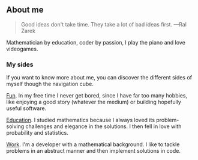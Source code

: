 ## About me

> Good ideas don't take time.
> They take a lot of bad ideas first.
> —Ral Zarek

Mathematician by education, coder by passion, I play the piano and love
videogames.

### My sides

If you want to know more about me, you can discover the different sides of
myself though the navigation cube.

[Fun](/fun). In my free time I never get bored, since I have far too many hobbies, like
enjoying a good story (whatever the medium) or building hopefully useful
software.

[Education](/education). I studied mathematics because I always loved its problem-solving challenges and
elegance in the solutions. I then fell in love with probability and statistics.

[Work](/work). I'm a developer with a mathematical background. I like to tackle problems in an
abstract manner and then implement solutions in code.
